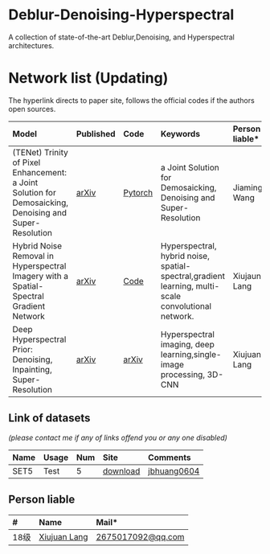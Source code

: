 # Deblur-Denoising-Hyperspectral
A collection of state-of-the-art Deblur,Denoising, and Hyperspectral architectures.

# Network list (Updating)
The hyperlink directs to paper site, follows the official codes if the authors open sources.

|Model |Published |Code|Keywords|Person liable*|
|:-----|:---------|:-----|:-------|:-------|
|(TENet) Trinity of Pixel Enhancement: a Joint Solution for Demosaicking, Denoising and Super-Resolution| [arXiv](https://arxiv.org/pdf/1905.02538.pdf)|[Pytorch](https://github.com/guochengqian/TENet)| a Joint Solution for Demosaicking, Denoising and Super-Resolution | Jiaming Wang|
|Hybrid Noise Removal in Hyperspectral Imagery with a Spatial-Spectral Gradient Network| [arXiv](https://arxiv.org/ftp/arxiv/papers/1810/1810.00495.pdf)|[Code](https://github.com/WHUQZhang/SSGN)|Hyperspectral, hybrid noise, spatial-spectral,gradient learning, multi-scale convolutional network.|Xiujaun Lang|
|Deep Hyperspectral Prior: Denoising, Inpainting, Super-Resolution| [arXiv](https://arxiv.org/ftp/arxiv/papers/1902/1902.00301.pdf)| [arXiv](https://github.com/acecreamu/deep-hs-prior)| Hyperspectral imaging, deep learning,single-image processing, 3D-CNN|Xiujuan Lang|

## Link of datasets
*(please contact me if any of links offend you or any one disabled)*

|Name|Usage|Num|Site|Comments|
|:---|:----|:----|:---|:-----|
|SET5|Test|5|[download](https://uofi.box.com/shared/static/kfahv87nfe8ax910l85dksyl2q212voc.zip)|[jbhuang0604](https://github.com/jbhuang0604/SelfExSR)|


## Person liable
|#|Name |Mail* |
|:-----|:----- |:-----|
|18级|[Xiujuan Lang](https://github.com/langxiujuan)|2675017092@qq.com|
